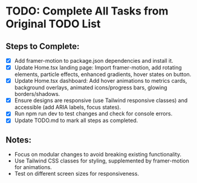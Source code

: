 # TODO: Complete All Tasks from Original TODO List

## Steps to Complete:
- [x] Add framer-motion to package.json dependencies and install it.
- [x] Update Home.tsx landing page: Import framer-motion, add rotating elements, particle effects, enhanced gradients, hover states on button.
- [x] Update Home.tsx dashboard: Add hover animations to metrics cards, background overlays, animated icons/progress bars, glowing borders/shadows.
- [x] Ensure designs are responsive (use Tailwind responsive classes) and accessible (add ARIA labels, focus states).
- [x] Run npm run dev to test changes and check for console errors.
- [x] Update TODO.md to mark all steps as completed.

## Notes:
- Focus on modular changes to avoid breaking existing functionality.
- Use Tailwind CSS classes for styling, supplemented by framer-motion for animations.
- Test on different screen sizes for responsiveness.
